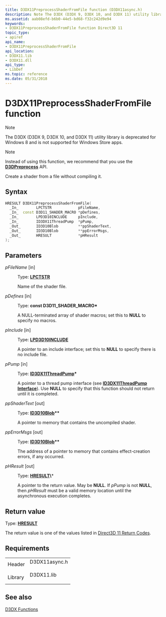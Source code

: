 ```yaml
---
title: D3DX11PreprocessShaderFromFile function (D3DX11async.h)
description: Note The D3DX (D3DX 9, D3DX 10, and D3DX 11) utility library is deprecated for Windows 8 and is not supported for Windows Store apps. Note Instead of using this function, we recommend that you use the D3DPreprocess API. Create a shader from a file without compiling it.
ms.assetid: aab08efd-b6b0-44e5-bd68-f32c242d9e94
keywords:
- D3DX11PreprocessShaderFromFile function Direct3D 11
topic_type:
- apiref
api_name:
- D3DX11PreprocessShaderFromFile
api_location:
- D3DX11.lib
- D3DX11.dll
api_type:
- LibDef
ms.topic: reference
ms.date: 05/31/2018
---
```


# D3DX11PreprocessShaderFromFile function

> [!Note]  
> The D3DX (D3DX 9, D3DX 10, and D3DX 11) utility library is deprecated for Windows 8 and is not supported for Windows Store apps.

 

> [!Note]  
> Instead of using this function, we recommend that you use the [**D3DPreprocess**](/windows/desktop/direct3dhlsl/d3dpreprocess) API.

 

Create a shader from a file without compiling it.

## Syntax


```C++
HRESULT D3DX11PreprocessShaderFromFile(
  _In_        LPCTSTR            pFileName,
  _In_  const D3D11_SHADER_MACRO *pDefines,
  _In_        LPD3D10INCLUDE     pInclude,
  _In_        ID3DX11ThreadPump  *pPump,
  _Out_       ID3D10Blob         **ppShaderText,
  _Out_       ID3D10Blob         **ppErrorMsgs,
  _Out_       HRESULT            *pHResult
);
```



## Parameters

<dl> <dt>

*pFileName* \[in\]
</dt> <dd>

Type: **[**LPCTSTR**](/windows/desktop/WinProg/windows-data-types)**

Name of the shader file.

</dd> <dt>

*pDefines* \[in\]
</dt> <dd>

Type: **const D3D11\_SHADER\_MACRO\***

A NULL-terminated array of shader macros; set this to **NULL** to specify no macros.

</dd> <dt>

*pInclude* \[in\]
</dt> <dd>

Type: **[**LPD3D10INCLUDE**](/previous-versions/windows/desktop/legacy/bb173775(v=vs.85))**

A pointer to an include interface; set this to **NULL** to specify there is no include file.

</dd> <dt>

*pPump* \[in\]
</dt> <dd>

Type: **[**ID3DX11ThreadPump**](id3dx11threadpump.md)\***

A pointer to a thread pump interface (see [**ID3DX11ThreadPump Interface**](id3dx11threadpump.md)). Use **NULL** to specify that this function should not return until it is completed.

</dd> <dt>

*ppShaderText* \[out\]
</dt> <dd>

Type: **[**ID3D10Blob**](/windows/desktop/api/d3dcommon/nn-d3dcommon-id3d10blob)\*\***

A pointer to memory that contains the uncompiled shader.

</dd> <dt>

*ppErrorMsgs* \[out\]
</dt> <dd>

Type: **[**ID3D10Blob**](/windows/desktop/api/d3dcommon/nn-d3dcommon-id3d10blob)\*\***

The address of a pointer to memory that contains effect-creation errors, if any occurred.

</dd> <dt>

*pHResult* \[out\]
</dt> <dd>

Type: **[**HRESULT**](https://msdn.microsoft.com/library/Bb401631(v=MSDN.10).aspx)\***

A pointer to the return value. May be **NULL**. If *pPump* is not **NULL**, then *pHResult* must be a valid memory location until the asynchronous execution completes.

</dd> </dl>

## Return value

Type: **[**HRESULT**](https://msdn.microsoft.com/library/Bb401631(v=MSDN.10).aspx)**

The return value is one of the values listed in [Direct3D 11 Return Codes](d3d11-graphics-reference-returnvalues.md).

## Requirements



|                    |                                                                                          |
|--------------------|------------------------------------------------------------------------------------------|
| Header<br/>  | <dl> <dt>D3DX11async.h</dt> </dl> |
| Library<br/> | <dl> <dt>D3DX11.lib</dt> </dl>    |



## See also

<dl> <dt>

[D3DX Functions](d3d11-graphics-reference-d3dx11-functions.md)
</dt> </dl>

 

